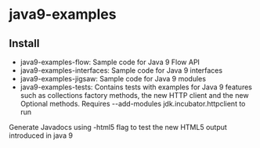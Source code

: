 # java9-examples

## Install
* java9-examples-flow: Sample code for Java 9 Flow API
* java9-examples-interfaces: Sample code for Java 9 interfaces
* java9-examples-jigsaw: Sample code for Java 9 modules
* java9-examples-tests: Contains tests with examples for Java 9 features such as collections factory methods, the new HTTP client and the new Optional methods.
Requires --add-modules jdk.incubator.httpclient to run

Generate Javadocs using -html5 flag to test the new HTML5 output introduced in java 9

